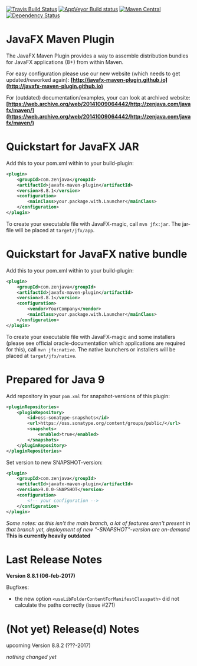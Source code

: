 [![Travis Build Status](https://travis-ci.org/javafx-maven-plugin/javafx-maven-plugin.svg?branch=master)](https://travis-ci.org/javafx-maven-plugin/javafx-maven-plugin)
[![AppVeyor Build status](https://ci.appveyor.com/api/projects/status/64700ul3m9y88agi/branch/master?svg=true)](https://ci.appveyor.com/project/FibreFoX/javafx-maven-plugin/branch/master)
[![Maven Central](https://img.shields.io/maven-central/v/com.zenjava/javafx-maven-plugin.svg)](https://maven-badges.herokuapp.com/maven-central/com.zenjava/javafx-maven-plugin)
[![Dependency Status](https://www.versioneye.com/java/com.zenjava:javafx-maven-plugin/8.8.1/badge.svg)](https://www.versioneye.com/java/com.zenjava:javafx-maven-plugin/8.8.1)



JavaFX Maven Plugin
===================

The JavaFX Maven Plugin provides a way to assemble distribution bundles for JavaFX applications (8+) from within Maven.
 
For easy configuration please use our new website (which needs to get updated/reworked again):
**[http://javafx-maven-plugin.github.io](http://javafx-maven-plugin.github.io)**

For (outdated) documentation/examples, your can look at archived website:
**[https://web.archive.org/web/20141009064442/http://zenjava.com/javafx/maven/](https://web.archive.org/web/20141009064442/http://zenjava.com/javafx/maven/)**



Quickstart for JavaFX JAR
=========================

Add this to your pom.xml within to your build-plugin:

```xml
<plugin>
    <groupId>com.zenjava</groupId>
    <artifactId>javafx-maven-plugin</artifactId>
    <version>8.8.1</version>
    <configuration>
        <mainClass>your.package.with.Launcher</mainClass>
    </configuration>
</plugin>
```

To create your executable file with JavaFX-magic, call `mvn jfx:jar`. The jar-file will be placed at `target/jfx/app`.



Quickstart for JavaFX native bundle
===================================

Add this to your pom.xml within to your build-plugin:

```xml
<plugin>
    <groupId>com.zenjava</groupId>
    <artifactId>javafx-maven-plugin</artifactId>
    <version>8.8.1</version>
    <configuration>
        <vendor>YourCompany</vendor>
        <mainClass>your.package.with.Launcher</mainClass>
    </configuration>
</plugin>
```

To create your executable file with JavaFX-magic and some installers (please see official oracle-documentation which applications are required for this), call `mvn jfx:native`. The native launchers or installers will be placed at `target/jfx/native`.



Prepared for Java 9
===================

Add repository in your `pom.xml` for snapshot-versions of this plugin:

```xml
<pluginRepositories>
    <pluginRepository>
        <id>oss-sonatype-snapshots</id>
        <url>https://oss.sonatype.org/content/groups/public/</url>
        <snapshots>
            <enabled>true</enabled>
        </snapshots>
    </pluginRepository>
</pluginRepositories>
```

Set version to new SNAPSHOT-version:

```xml
<plugin>
    <groupId>com.zenjava</groupId>
    <artifactId>javafx-maven-plugin</artifactId>
    <version>9.0.0-SNAPSHOT</version>
    <configuration>
        <!-- your configuration -->
    </configuration>
</plugin>
```

*Some notes: as this isn't the main branch, a lot of features aren't present in that branch yet, deployment of new "-SNAPSHOT"-version are on-demand*
**This is currently heavily outdated**



Last Release Notes
==================

**Version 8.8.1 (06-feb-2017)**

Bugfixes:
* the new option `<useLibFolderContentForManifestClasspath>` did not calculate the paths correctly (issue #271)


(Not yet) Release(d) Notes
==========================

upcoming Version 8.8.2 (???-2017)

*nothing changed yet*
